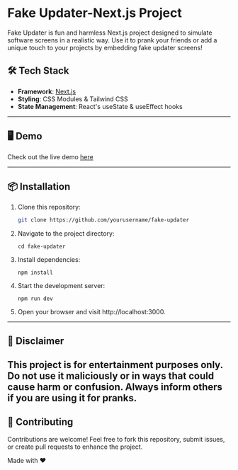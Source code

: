 # Fake Updater-Next.js Project 

Fake Updater is fun and harmless Next.js project designed to simulate software screens in a realistic way. Use it to prank your friends or add a unique touch to your projects by embedding fake updater screens!

## 🛠️ Tech Stack
- **Framework**: [Next.js](https://nextjs.org)  
- **Styling**: CSS Modules & Tailwind CSS  
- **State Management**: React's useState & useEffect hooks  
---
## 🖥️ Demo

Check out the live demo [here](#)

---

## 📦 Installation

1. Clone this repository:  
   ```bash
   git clone https://github.com/yourusername/fake-updater
   ```
2. Navigate to the project directory:
    ```
    cd fake-updater
    ```
3.	Install dependencies:
    ```
    npm install
    ```
4.	Start the development server:
    ```
    npm run dev
    ```
5.	Open your browser and visit http://localhost:3000.

---

## 🛑 Disclaimer

This project is for entertainment purposes only. Do not use it maliciously or in ways that could cause harm or confusion. Always inform others if you are using it for pranks.
---

## 🌟 Contributing

Contributions are welcome! Feel free to fork this repository, submit issues, or create pull requests to enhance the project.
 
Made with ❤️